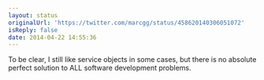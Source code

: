 ```yaml
---
layout: status
originalUrl: 'https://twitter.com/marcgg/status/458620140306051072'
isReply: false
date: 2014-04-22 14:55:36
---
```


To be clear, I still like service objects in some cases, but there is no absolute perfect solution to ALL software development problems.
